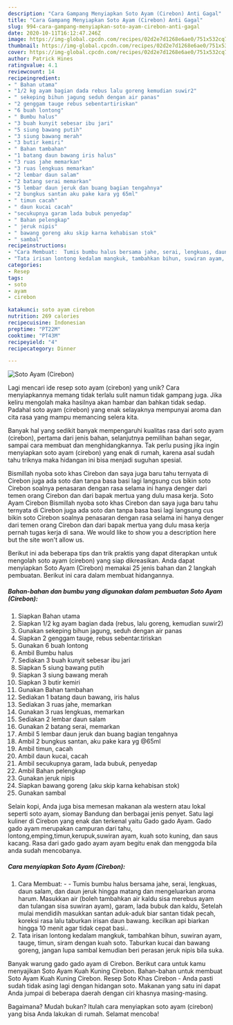```yaml
---
description: "Cara Gampang Menyiapkan Soto Ayam (Cirebon) Anti Gagal"
title: "Cara Gampang Menyiapkan Soto Ayam (Cirebon) Anti Gagal"
slug: 994-cara-gampang-menyiapkan-soto-ayam-cirebon-anti-gagal
date: 2020-10-11T16:12:47.246Z
image: https://img-global.cpcdn.com/recipes/02d2e7d1268e6ae0/751x532cq70/soto-ayam-cirebon-foto-resep-utama.jpg
thumbnail: https://img-global.cpcdn.com/recipes/02d2e7d1268e6ae0/751x532cq70/soto-ayam-cirebon-foto-resep-utama.jpg
cover: https://img-global.cpcdn.com/recipes/02d2e7d1268e6ae0/751x532cq70/soto-ayam-cirebon-foto-resep-utama.jpg
author: Patrick Hines
ratingvalue: 4.1
reviewcount: 14
recipeingredient:
- " Bahan utama"
- "1/2 kg ayam bagian dada rebus lalu goreng kemudian suwir2"
- " sekeping bihun jagung seduh dengan air panas"
- "2 genggam tauge rebus sebentartiriskan"
- "6 buah lontong"
- " Bumbu halus"
- "3 buah kunyit sebesar ibu jari"
- "5 siung bawang putih"
- "3 siung bawang merah"
- "3 butir kemiri"
- " Bahan tambahan"
- "1 batang daun bawang iris halus"
- "3 ruas jahe memarkan"
- "3 ruas lengkuas memarkan"
- "2 lembar daun salam"
- "2 batang serai memarkan"
- "5 lembar daun jeruk dan buang bagian tengahnya"
- "2 bungkus santan aku pake kara yg 65ml"
- " timun cacah"
- " daun kucai cacah"
- "secukupnya garam lada bubuk penyedap"
- " Bahan pelengkap"
- " jeruk nipis"
- " bawang goreng aku skip karna kehabisan stok"
- " sambal"
recipeinstructions:
- "Cara Membuat:  Tumis bumbu halus bersama jahe, serai, lengkuas, daun salam, dan daun jeruk hingga matang dan mengeluarkan aroma harum. Masukkan air (boleh tambahkan air kaldu sisa merebus ayam dan tulangan sisa suwiran ayam), garam, lada bubuk dan kaldu, Setelah mulai mendidih masukkan santan aduk-aduk biar santan tidak pecah, koreksi rasa lalu taburkan irisan daun bawang. kecilkan api biarkan hingga 10 menit agar tidak cepat basi.."
- "Tata irisan lontong kedalam mangkuk, tambahkan bihun, suwiran ayam, tauge, timun, siram dengan kuah soto. Taburkan kucai dan bawang goreng, jangan lupa sambal kemudian beri perasan jeruk nipis bila suka."
categories:
- Resep
tags:
- soto
- ayam
- cirebon

katakunci: soto ayam cirebon 
nutrition: 269 calories
recipecuisine: Indonesian
preptime: "PT22M"
cooktime: "PT43M"
recipeyield: "4"
recipecategory: Dinner

---
```



![Soto Ayam (Cirebon)](https://img-global.cpcdn.com/recipes/02d2e7d1268e6ae0/751x532cq70/soto-ayam-cirebon-foto-resep-utama.jpg)

Lagi mencari ide resep soto ayam (cirebon) yang unik? Cara menyiapkannya memang tidak terlalu sulit namun tidak gampang juga. Jika keliru mengolah maka hasilnya akan hambar dan bahkan tidak sedap. Padahal soto ayam (cirebon) yang enak selayaknya mempunyai aroma dan cita rasa yang mampu memancing selera kita.

Banyak hal yang sedikit banyak mempengaruhi kualitas rasa dari soto ayam (cirebon), pertama dari jenis bahan, selanjutnya pemilihan bahan segar, sampai cara membuat dan menghidangkannya. Tak perlu pusing jika ingin menyiapkan soto ayam (cirebon) yang enak di rumah, karena asal sudah tahu triknya maka hidangan ini bisa menjadi suguhan spesial.

Bismillah nyoba soto khas Cirebon dan saya juga baru tahu ternyata di Cirebon juga ada soto dan tanpa basa basi lagi langsung cus bikin soto Cirebon soalnya penasaran dengan rasa selama ini hanya denger dari temen orang Cirebon dan dari bapak mertua yang dulu masa kerja. Soto Ayam Cirebon Bismillah nyoba soto khas Cirebon dan saya juga baru tahu ternyata di Cirebon juga ada soto dan tanpa basa basi lagi langsung cus bikin soto Cirebon soalnya penasaran dengan rasa selama ini hanya denger dari temen orang Cirebon dan dari bapak mertua yang dulu masa kerja pernah tugas kerja di sana. We would like to show you a description here but the site won&#39;t allow us.


Berikut ini ada beberapa tips dan trik praktis yang dapat diterapkan untuk mengolah soto ayam (cirebon) yang siap dikreasikan. Anda dapat menyiapkan Soto Ayam (Cirebon) memakai 25 jenis bahan dan 2 langkah pembuatan. Berikut ini cara dalam membuat hidangannya.

<!--inarticleads1-->

##### Bahan-bahan dan bumbu yang digunakan dalam pembuatan Soto Ayam (Cirebon):

1. Siapkan  Bahan utama
1. Siapkan 1/2 kg ayam bagian dada (rebus, lalu goreng, kemudian suwir2)
1. Gunakan  sekeping bihun jagung, seduh dengan air panas
1. Siapkan 2 genggam tauge, rebus sebentar.tiriskan
1. Gunakan 6 buah lontong
1. Ambil  Bumbu halus
1. Sediakan 3 buah kunyit sebesar ibu jari
1. Siapkan 5 siung bawang putih
1. Siapkan 3 siung bawang merah
1. Siapkan 3 butir kemiri
1. Gunakan  Bahan tambahan
1. Sediakan 1 batang daun bawang, iris halus
1. Sediakan 3 ruas jahe, memarkan
1. Gunakan 3 ruas lengkuas, memarkan
1. Sediakan 2 lembar daun salam
1. Gunakan 2 batang serai, memarkan
1. Ambil 5 lembar daun jeruk dan buang bagian tengahnya
1. Ambil 2 bungkus santan, aku pake kara yg @65ml
1. Ambil  timun, cacah
1. Ambil  daun kucai, cacah
1. Ambil secukupnya garam, lada bubuk, penyedap
1. Ambil  Bahan pelengkap
1. Gunakan  jeruk nipis
1. Siapkan  bawang goreng (aku skip karna kehabisan stok)
1. Gunakan  sambal


Selain kopi, Anda juga bisa memesan makanan ala western atau lokal seperti soto ayam, siomay Bandung dan berbagai jenis penyet. Satu lagi kuliner di Cirebon yang enak dan terkenal yaitu Gado gado Ayam. Gado gado ayam merupakan campuran dari tahu, lontong,emping,timun,kerupuk,suwiran ayam, kuah soto kuning, dan saus kacang. Rasa dari gado gado ayam ayam begitu enak dan menggoda bila anda sudah mencobanya. 

<!--inarticleads2-->

##### Cara menyiapkan Soto Ayam (Cirebon):

1. Cara Membuat: -  - Tumis bumbu halus bersama jahe, serai, lengkuas, daun salam, dan daun jeruk hingga matang dan mengeluarkan aroma harum. Masukkan air (boleh tambahkan air kaldu sisa merebus ayam dan tulangan sisa suwiran ayam), garam, lada bubuk dan kaldu, Setelah mulai mendidih masukkan santan aduk-aduk biar santan tidak pecah, koreksi rasa lalu taburkan irisan daun bawang. kecilkan api biarkan hingga 10 menit agar tidak cepat basi..
1. Tata irisan lontong kedalam mangkuk, tambahkan bihun, suwiran ayam, tauge, timun, siram dengan kuah soto. Taburkan kucai dan bawang goreng, jangan lupa sambal kemudian beri perasan jeruk nipis bila suka.


Banyak warung gado gado ayam di Cirebon. Berikut cara untuk kamu menyajikan Soto Ayam Kuah Kuning Cirebon. Bahan-bahan untuk membuat Soto Ayam Kuah Kuning Cirebon. Resep Soto Khas Cirebon - Anda pasti sudah tidak asing lagi dengan hidangan soto. Makanan yang satu ini dapat Anda jumpai di beberapa daerah dengan ciri khasnya masing-masing. 

Bagaimana? Mudah bukan? Itulah cara menyiapkan soto ayam (cirebon) yang bisa Anda lakukan di rumah. Selamat mencoba!
